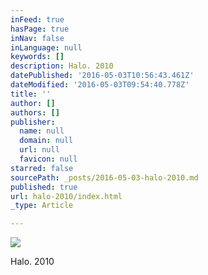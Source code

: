 ```yaml
---
inFeed: true
hasPage: true
inNav: false
inLanguage: null
keywords: []
description: Halo. 2010
datePublished: '2016-05-03T10:56:43.461Z'
dateModified: '2016-05-03T09:54:40.778Z'
title: ''
author: []
authors: []
publisher:
  name: null
  domain: null
  url: null
  favicon: null
starred: false
sourcePath: _posts/2016-05-03-halo-2010.md
published: true
url: halo-2010/index.html
_type: Article

---
```

![](https://the-grid-user-content.s3-us-west-2.amazonaws.com/775f45fa-0786-43b8-809b-e447f0b6f329.jpg)

Halo. 2010
